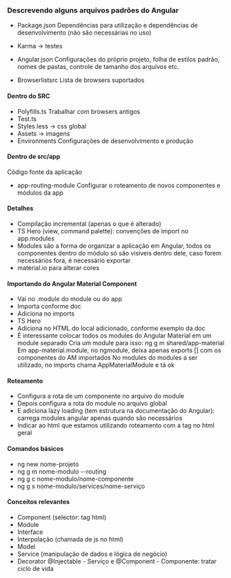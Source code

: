 ### Descrevendo alguns arquivos padrões do Angular
- Package.json
Dependências para utilização e dependências de desenvolvimento (não são necessárias no uso)

- Karma -> testes
  
- Angular.json
Configurações do próprio projeto, folha de estilos padrão, nomes de pastas, controle de tamanho dos arquivos etc.

- Browserlistsrc
Lista de browsers suportados

#### Dentro do SRC
- Polyfills.ts
Trabalhar com browsers antigos
- Test.ts
- Styles.less -> css global
- Assets -> imagens
- Environments
Configurações de desenvolvimento e produção

#### Dentro de src/app
Código fonte da aplicação

- app-routing-module
Configurar o roteamento de novos componentes e módulos da app

#### Detalhes
- Compilação incremental (apenas o que é alterado)
- TS Hero (view, command palette): convenções de import no app.modules
- Modules são a forma de organizar a aplicação em Angular, todos os componentes dentro do módulo só são visíveis dentro dele, caso forem necessários fora, é necessário exportar
- material.io para alterar cores

#### Importando do Angular Material Component
- Vai no .module do module ou do app
- Importa conforme doc
- Adiciona no imports
- TS Hero
- Adiciona no HTML do local adicionado, conforme exemplo da doc
- É interessante colocar todos os modules do Angular Material em um module separado
Cria um module para isso: ng g m shared/app-material
Em app-material.module, no ngmodule, deixa apenas exports [] com os componentes do AM importados
No modules do modules a ser utilizado, no imports chama AppMaterialModule e tá ok

#### Roteamento
- Configura a rota de um componente no arquivo do module
- Depois configura a rota do module no arquivo global
- E adiciona lazy loading (tem estrutura na documentação do Angular): carrega modules angular apenas quando são necessários
- Indicar ao html que estamos utilizando roteamento com a tag <router-outlet></router-outlet> no html geral
  
#### Comandos básicos
- ng new nome-projeto
- ng g m nome-modulo --routing
- ng g c nome-modulo/nome-componente
- ng g s nome-modulo/services/nome-serviço

#### Conceitos relevantes
- Component (selector: tag html)
- Module
- Interface
- Interpolação (chamada de js no html)
- Model
- Service (manipulação de dados e lógica de negócio)
- Decorator @Injectable - Serviço e @Component - Componente: tratar ciclo de vida